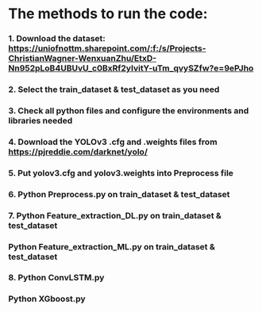 # The methods to run the code:

### 1. Download the dataset: https://uniofnottm.sharepoint.com/:f:/s/Projects-ChristianWagner-WenxuanZhu/EtxD-Nn952pLoB4UBUvU_c0BxRf2yIvitY-uTm_qvySZfw?e=9ePJho

### 2. Select the train_dataset & test_dataset as you need

### 3. Check all python files and configure the environments and libraries needed 

### 4. Download the YOLOv3 .cfg and .weights files from https://pjreddie.com/darknet/yolo/

### 5. Put yolov3.cfg and yolov3.weights into Preprocess file

### 6. Python Preprocess.py on train_dataset & test_dataset

### 7. Python Feature_extraction_DL.py on train_dataset & test_dataset
###    Python Feature_extraction_ML.py on train_dataset & test_dataset

### 8. Python ConvLSTM.py
###    Python XGboost.py
   
